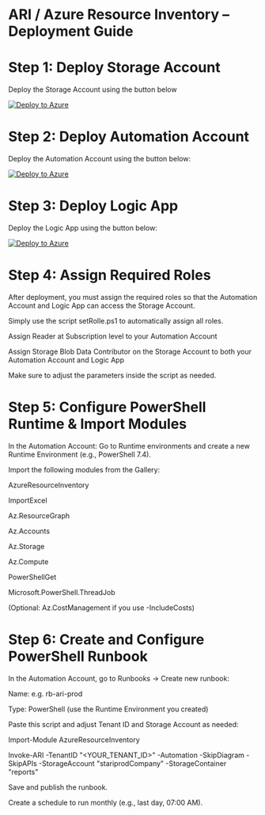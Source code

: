# ARI / Azure Resource Inventory – Deployment Guide

# Step 1: Deploy Storage Account
Deploy the Storage Account using the button below

[![Deploy to Azure](https://aka.ms/deploytoazurebutton)](https://portal.azure.com/#create/Microsoft.Template/uri/https://raw.githubusercontent.com/DEIN-GITHUB-ORG/ari-deploy-templates/main/templates/storage-account.json)


# Step 2: Deploy Automation Account
Deploy the Automation Account using the button below:

[![Deploy to Azure](https://aka.ms/deploytoazurebutton)](https://portal.azure.com/#create/Microsoft.Template/uri/https://raw.githubusercontent.com/DEIN-GITHUB-ORG/ari-deploy-templates/main/templates/automation-account.json)


# Step 3: Deploy Logic App
Deploy the Logic App using the button below:

[![Deploy to Azure](https://aka.ms/deploytoazurebutton)](https://portal.azure.com/#create/Microsoft.Template/uri/https://raw.githubusercontent.com/DEIN-GITHUB-ORG/ari-deploy-templates/main/templates/logic-app.json)


# Step 4: Assign Required Roles
After deployment, you must assign the required roles so that the Automation Account and Logic App can access the Storage Account.

Simply use the script setRolle.ps1 to automatically assign all roles.


Assign Reader at Subscription level to your Automation Account

Assign Storage Blob Data Contributor on the Storage Account to both your Automation Account and Logic App

Make sure to adjust the parameters inside the script as needed.

# Step 5: Configure PowerShell Runtime & Import Modules
In the Automation Account:
Go to Runtime environments and create a new Runtime Environment (e.g., PowerShell 7.4).

Import the following modules from the Gallery:

AzureResourceInventory

ImportExcel

Az.ResourceGraph

Az.Accounts

Az.Storage

Az.Compute

PowerShellGet

Microsoft.PowerShell.ThreadJob

(Optional: Az.CostManagement if you use -IncludeCosts)

# Step 6: Create and Configure PowerShell Runbook
In the Automation Account, go to Runbooks → Create new runbook:

Name: e.g. rb-ari-prod

Type: PowerShell (use the Runtime Environment you created)

Paste this script and adjust Tenant ID and Storage Account as needed:

Import-Module AzureResourceInventory

Invoke-ARI -TenantID "<YOUR_TENANT_ID>" -Automation -SkipDiagram -SkipAPIs -StorageAccount "stariprodCompany" -StorageContainer "reports"

Save and publish the runbook.

Create a schedule to run monthly (e.g., last day, 07:00 AM).


